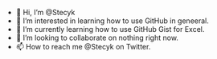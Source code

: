 - 👋 Hi, I’m @Stecyk
- 👀 I’m interested in learning how to use GitHub in geneeral.
- 🌱 I’m currently learning how to use GitHub Gist for Excel.
- 💞️ I’m looking to collaborate on nothing right now.
- 📫 How to reach me @Stecyk on Twitter.

<!---
Stecyk/Stecyk is a ✨ special ✨ repository because its `README.md` (this file) appears on your GitHub profile.
You can click the Preview link to take a look at your changes.
--->
